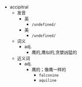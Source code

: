 - accipitral
  - 发音
    - 英
      - `/undefined/`
    - 美
      - `/undefined/`
  - 词义
    - adj.
      - 鹰的,鹰似的,贪婪凶猛的
  - 近义词
    - adj.
      - 鹰的；像鹰一样的
        - `falconine`
        - `aquiline`
